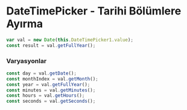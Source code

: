 # DateTimePicker - Tarihi Bölümlere Ayırma

```js
var val = new Date(this.DateTimePicker1.value);
const result = val.getFullYear();
```

### Varyasyonlar

```js
const day = val.getDate();
const monthIndex = val.getMonth();
const year = val.getFullYear();
const minutes = val.getMinutes();
const hours = val.getHours();
const seconds = val.getSeconds();
```

